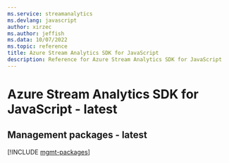 ```yaml
---
ms.service: streamanalytics
ms.devlang: javascript
author: xirzec
ms.author: jeffish
ms.data: 10/07/2022
ms.topic: reference
title: Azure Stream Analytics SDK for JavaScript
description: Reference for Azure Stream Analytics SDK for JavaScript
---
```

# Azure Stream Analytics SDK for JavaScript - latest

## Management packages - latest
[!INCLUDE [mgmt-packages](stream-analytics-mgmt-index.md)]